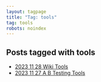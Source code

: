 ```yaml
---
layout: tagpage
title: "Tag: tools"
tag: tools
robots: noindex
---
```


## Posts tagged with tools
- [2023 11 28 Wiki Tools](/2023-11-28-wiki-tools)
- [2023 11 27 A B Testing Tools](/2023-11-27-a-b-testing-tools)
